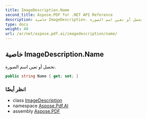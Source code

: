 ```yaml
---
title: ImageDescription.Name
second_title: Aspose.PDF for .NET API Reference
description: خاصية ImageDescription. تحصل أو تعين اسم الصورة
type: docs
weight: 40
url: /ar/net/aspose.pdf.ai/imagedescription/name/
---
```

## خاصية ImageDescription.Name

تحصل أو تعين اسم الصورة.

```csharp
public string Name { get; set; }
```

### انظر أيضًا

* class [ImageDescription](../)
* namespace [Aspose.Pdf.AI](../../../aspose.pdf.ai/)
* assembly [Aspose.PDF](../../../)